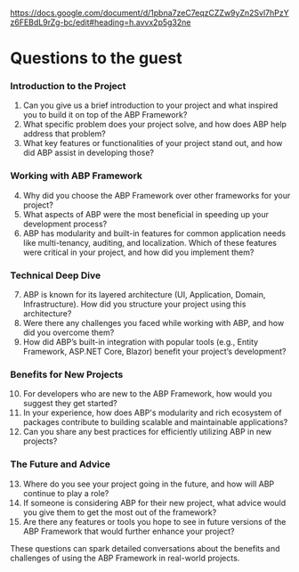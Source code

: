 

https://docs.google.com/document/d/1pbna7zeC7eqzCZZw9yZn2Svl7hPzYz6FEBdL9rZg-bc/edit#heading=h.avvx2p5g32ne





# Questions to the guest



### Introduction to the Project
1. Can you give us a brief introduction to your project and what inspired you to build it on top of the ABP Framework?
2. What specific problem does your project solve, and how does ABP help address that problem?
3. What key features or functionalities of your project stand out, and how did ABP assist in developing those?

### Working with ABP Framework
4. Why did you choose the ABP Framework over other frameworks for your project? 
5. What aspects of ABP were the most beneficial in speeding up your development process?
6. ABP has modularity and built-in features for common application needs like multi-tenancy, auditing, and localization. Which of these features were critical in your project, and how did you implement them?

### Technical Deep Dive
7. ABP is known for its layered architecture (UI, Application, Domain, Infrastructure). How did you structure your project using this architecture?
8. Were there any challenges you faced while working with ABP, and how did you overcome them?
9. How did ABP’s built-in integration with popular tools (e.g., Entity Framework, ASP.NET Core, Blazor) benefit your project’s development?

### Benefits for New Projects
10. For developers who are new to the ABP Framework, how would you suggest they get started?
11. In your experience, how does ABP's modularity and rich ecosystem of packages contribute to building scalable and maintainable applications?
12. Can you share any best practices for efficiently utilizing ABP in new projects?

### The Future and Advice
13. Where do you see your project going in the future, and how will ABP continue to play a role?
14. If someone is considering ABP for their new project, what advice would you give them to get the most out of the framework?
15. Are there any features or tools you hope to see in future versions of the ABP Framework that would further enhance your project?

These questions can spark detailed conversations about the benefits and challenges of using the ABP Framework in real-world projects.